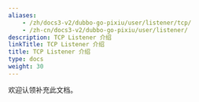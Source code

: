 ```yaml
---
aliases:
    - /zh/docs3-v2/dubbo-go-pixiu/user/listener/tcp/
    - /zh-cn/docs3-v2/dubbo-go-pixiu/user/listener/
description: TCP Listener 介绍
linkTitle: TCP Listener 介绍
title: TCP Listener 介绍
type: docs
weight: 30
---
```






欢迎认领补充此文档。
